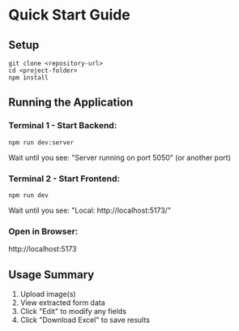 # Quick Start Guide

## Setup

```
git clone <repository-url>
cd <project-folder>
npm install
```

## Running the Application

### Terminal 1 - Start Backend:
```
npm run dev:server
```
Wait until you see: "Server running on port 5050" (or another port)

### Terminal 2 - Start Frontend:
```
npm run dev
```
Wait until you see: "Local: http://localhost:5173/"

### Open in Browser:
http://localhost:5173

## Usage Summary
1. Upload image(s)
2. View extracted form data
3. Click "Edit" to modify any fields
4. Click "Download Excel" to save results 